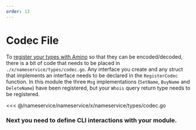 ```yaml
---
order: 13
---
```


# Codec File

To [register your types with Amino](https://github.com/tendermint/go-amino#registering-types) so that they can be encoded/decoded, there is a bit of code that needs to be placed in `./x/nameservice/types/codec.go`. Any interface you create and any struct that implements an interface needs to be declared in the `RegisterCodec` function. In this module the three `Msg` implementations (`SetName`, `BuyName` and `DeleteName`) have been registered, but your `Whois` query return type needs to be registered.

<<< @/nameservice/nameservice/x/nameservice/types/codec.go

### Next you need to define CLI interactions with your module.
